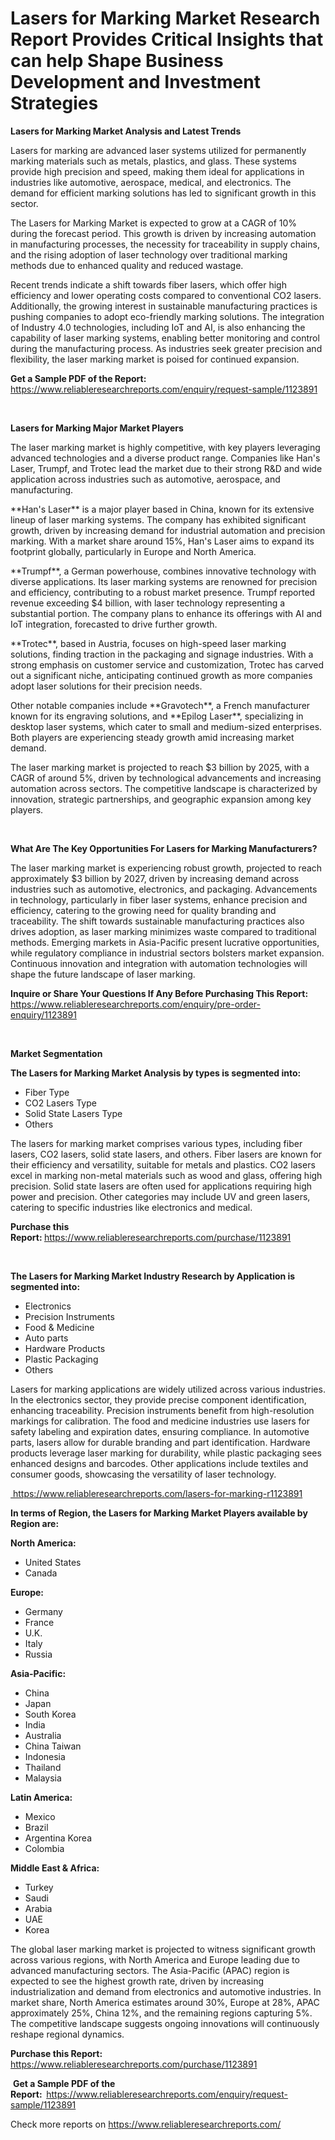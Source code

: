 <p><h1>Lasers for Marking Market Research Report Provides Critical Insights that can help Shape Business Development and Investment Strategies</h1></p><p><strong>Lasers for Marking Market Analysis and Latest Trends</strong></p>
<p><p>Lasers for marking are advanced laser systems utilized for permanently marking materials such as metals, plastics, and glass. These systems provide high precision and speed, making them ideal for applications in industries like automotive, aerospace, medical, and electronics. The demand for efficient marking solutions has led to significant growth in this sector.</p><p>The Lasers for Marking Market is expected to grow at a CAGR of 10% during the forecast period. This growth is driven by increasing automation in manufacturing processes, the necessity for traceability in supply chains, and the rising adoption of laser technology over traditional marking methods due to enhanced quality and reduced wastage. </p><p>Recent trends indicate a shift towards fiber lasers, which offer high efficiency and lower operating costs compared to conventional CO2 lasers. Additionally, the growing interest in sustainable manufacturing practices is pushing companies to adopt eco-friendly marking solutions. The integration of Industry 4.0 technologies, including IoT and AI, is also enhancing the capability of laser marking systems, enabling better monitoring and control during the manufacturing process. As industries seek greater precision and flexibility, the laser marking market is poised for continued expansion.</p></p>
<p><strong>Get a Sample PDF of the Report:&nbsp;</strong> <a href="https://www.reliableresearchreports.com/enquiry/request-sample/1123891?utm_campaign=2487&utm_medium=2&utm_source=Github&utm_content=ia&utm_term=09042025&utm_id=lasers-for-marking">https://www.reliableresearchreports.com/enquiry/request-sample/1123891</a></p>
<p>&nbsp;</p>
<p><strong>Lasers for Marking Major Market Players</strong></p>
<p><p>The laser marking market is highly competitive, with key players leveraging advanced technologies and a diverse product range. Companies like Han's Laser, Trumpf, and Trotec lead the market due to their strong R&D and wide application across industries such as automotive, aerospace, and manufacturing.</p><p>**Han's Laser** is a major player based in China, known for its extensive lineup of laser marking systems. The company has exhibited significant growth, driven by increasing demand for industrial automation and precision marking. With a market share around 15%, Han's Laser aims to expand its footprint globally, particularly in Europe and North America.</p><p>**Trumpf**, a German powerhouse, combines innovative technology with diverse applications. Its laser marking systems are renowned for precision and efficiency, contributing to a robust market presence. Trumpf reported revenue exceeding $4 billion, with laser technology representing a substantial portion. The company plans to enhance its offerings with AI and IoT integration, forecasted to drive further growth.</p><p>**Trotec**, based in Austria, focuses on high-speed laser marking solutions, finding traction in the packaging and signage industries. With a strong emphasis on customer service and customization, Trotec has carved out a significant niche, anticipating continued growth as more companies adopt laser solutions for their precision needs.</p><p>Other notable companies include **Gravotech**, a French manufacturer known for its engraving solutions, and **Epilog Laser**, specializing in desktop laser systems, which cater to small and medium-sized enterprises. Both players are experiencing steady growth amid increasing market demand.</p><p>The laser marking market is projected to reach $3 billion by 2025, with a CAGR of around 5%, driven by technological advancements and increasing automation across sectors. The competitive landscape is characterized by innovation, strategic partnerships, and geographic expansion among key players.</p></p>
<p>&nbsp;</p>
<p><strong>What Are The Key Opportunities For Lasers for Marking Manufacturers?</strong></p>
<p><p>The laser marking market is experiencing robust growth, projected to reach approximately $3 billion by 2027, driven by increasing demand across industries such as automotive, electronics, and packaging. Advancements in technology, particularly in fiber laser systems, enhance precision and efficiency, catering to the growing need for quality branding and traceability. The shift towards sustainable manufacturing practices also drives adoption, as laser marking minimizes waste compared to traditional methods. Emerging markets in Asia-Pacific present lucrative opportunities, while regulatory compliance in industrial sectors bolsters market expansion. Continuous innovation and integration with automation technologies will shape the future landscape of laser marking.</p></p>
<p><strong>Inquire or Share Your Questions If Any Before Purchasing This Report:</strong> <a href="https://www.reliableresearchreports.com/enquiry/pre-order-enquiry/1123891?utm_campaign=2487&utm_medium=2&utm_source=Github&utm_content=ia&utm_term=09042025&utm_id=lasers-for-marking">https://www.reliableresearchreports.com/enquiry/pre-order-enquiry/1123891</a></p>
<p>&nbsp;</p>
<p><strong>Market Segmentation</strong></p>
<p><strong>The Lasers for Marking Market Analysis by types is segmented into:</strong></p>
<p><ul><li>Fiber Type</li><li>CO2 Lasers Type</li><li>Solid State Lasers Type</li><li>Others</li></ul></p>
<p><p>The lasers for marking market comprises various types, including fiber lasers, CO2 lasers, solid state lasers, and others. Fiber lasers are known for their efficiency and versatility, suitable for metals and plastics. CO2 lasers excel in marking non-metal materials such as wood and glass, offering high precision. Solid state lasers are often used for applications requiring high power and precision. Other categories may include UV and green lasers, catering to specific industries like electronics and medical.</p></p>
<p><strong>Purchase this Report:&nbsp;</strong><a href="https://www.reliableresearchreports.com/purchase/1123891?utm_campaign=2487&utm_medium=2&utm_source=Github&utm_content=ia&utm_term=09042025&utm_id=lasers-for-marking">https://www.reliableresearchreports.com/purchase/1123891</a></p>
<p>&nbsp;</p>
<p><strong>The Lasers for Marking Market Industry Research by Application is segmented into:</strong></p>
<p><ul><li>Electronics</li><li>Precision Instruments</li><li>Food & Medicine</li><li>Auto parts</li><li>Hardware Products</li><li>Plastic Packaging</li><li>Others</li></ul></p>
<p><p>Lasers for marking applications are widely utilized across various industries. In the electronics sector, they provide precise component identification, enhancing traceability. Precision instruments benefit from high-resolution markings for calibration. The food and medicine industries use lasers for safety labeling and expiration dates, ensuring compliance. In automotive parts, lasers allow for durable branding and part identification. Hardware products leverage laser marking for durability, while plastic packaging sees enhanced designs and barcodes. Other applications include textiles and consumer goods, showcasing the versatility of laser technology.</p></p>
<p><a href="https://www.reliableresearchreports.com/lasers-for-marking-r1123891?utm_campaign=2487&utm_medium=2&utm_source=Github&utm_content=ia&utm_term=09042025&utm_id=lasers-for-marking">&nbsp;https://www.reliableresearchreports.com/lasers-for-marking-r1123891</a></p>
<p><strong>In terms of Region, the Lasers for Marking Market Players available by Region are:</strong></p>
<p>
    <p> <strong> North America: </strong>
        <ul>
            <li>United States</li>
            <li>Canada</li>
        </ul>
        </p> 
    <p> <strong> Europe: </strong>
        <ul>
            <li>Germany</li>
            <li>France</li>
            <li>U.K.</li>
            <li>Italy</li>
            <li>Russia</li>
        </ul>
        </p> 
    <p> <strong> Asia-Pacific: </strong>
        <ul>
            <li>China</li>
            <li>Japan</li>
            <li>South Korea</li>
            <li>India</li>
            <li>Australia</li>
            <li>China Taiwan</li>
            <li>Indonesia</li>
            <li>Thailand</li>
            <li>Malaysia</li>
        </ul>
        </p> 
    <p> <strong> Latin America: </strong>
        <ul>
            <li>Mexico</li>
            <li>Brazil</li>
            <li>Argentina Korea</li>
            <li>Colombia</li>
        </ul>
        </p> 
    <p> <strong> Middle East & Africa: </strong>
        <ul>
            <li>Turkey</li>
            <li>Saudi</li>
            <li>Arabia</li>
            <li>UAE</li>
            <li>Korea</li>
        </ul>
    </p>
    </p>
<p><p>The global laser marking market is projected to witness significant growth across various regions, with North America and Europe leading due to advanced manufacturing sectors. The Asia-Pacific (APAC) region is expected to see the highest growth rate, driven by increasing industrialization and demand from electronics and automotive industries. In market share, North America estimates around 30%, Europe at 28%, APAC approximately 25%, China 12%, and the remaining regions capturing 5%. The competitive landscape suggests ongoing innovations will continuously reshape regional dynamics.</p></p>
<p><strong>Purchase this Report: </strong><a href="https://www.reliableresearchreports.com/purchase/1123891?utm_campaign=2487&utm_medium=2&utm_source=Github&utm_content=ia&utm_term=09042025&utm_id=lasers-for-marking">https://www.reliableresearchreports.com/purchase/1123891</a></p>
<p>&nbsp;<strong>Get a Sample PDF of the Report:&nbsp;&nbsp;</strong><a href="https://www.reliableresearchreports.com/enquiry/request-sample/1123891?utm_campaign=2487&utm_medium=2&utm_source=Github&utm_content=ia&utm_term=09042025&utm_id=lasers-for-marking">https://www.reliableresearchreports.com/enquiry/request-sample/1123891</a></p>
<p><strong></strong></p>
<p>Check more reports on <a href="https://www.reliableresearchreports.com/?utm_campaign=2487&utm_medium=2&utm_source=Github&utm_content=ia&utm_term=09042025&utm_id=lasers-for-marking">https://www.reliableresearchreports.com/</a></p>